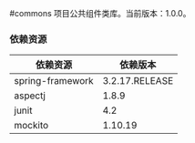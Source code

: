 #commons
项目公共组件类库。当前版本：1.0.0。


### 依赖资源
| 依赖资源 | 依赖版本 |
| ------- | ------- |
| spring-framework | 3.2.17.RELEASE |
| aspectj | 1.8.9 |
| junit | 4.2 |
| mockito | 1.10.19 |

